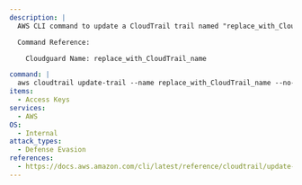 ```yaml
---
description: |
  AWS CLI command to update a CloudTrail trail named "replace_with_CloudTrail_name" to exclude global service events and disable multi-region logging.

  Command Reference:

    Cloudguard Name: replace_with_CloudTrail_name

command: |
  aws cloudtrail update-trail --name replace_with_CloudTrail_name --no-include-global-service-event --no-is-multi-region --region=eu-west
items:
  - Access Keys
services:
  - AWS
OS:
  - Internal
attack_types:
  - Defense Evasion
references:
  - https://docs.aws.amazon.com/cli/latest/reference/cloudtrail/update-trail.html
---
```


